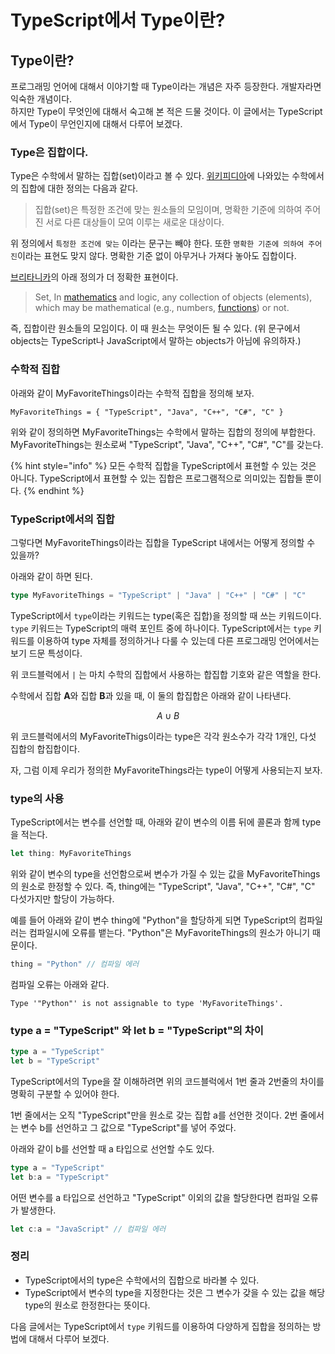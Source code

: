 # TypeScript에서 Type이란?

## Type이란?

프로그래밍 언어에 대해서 이야기할 때 Type이라는 개념은 자주 등장한다. 개발자라면 익숙한 개념이다.  
하지만 Type이 무엇인에 대해서 숙고해 본 적은 드물 것이다. 이 글에서는 TypeScript에서 Type이 무언인지에 대해서 다루어 보겠다.

### Type은 집합이다.

Type은 수학에서 말하는 집합\(set\)이라고 볼 수 있다. [위키피디아](https://ko.wikipedia.org/wiki/%EC%A7%91%ED%95%A9)에 나와있는 수학에서의 집합에 대한 정의는 다음과 같다.

> 집합\(set\)은 특정한 조건에 맞는 원소들의 모임이며, 명확한 기준에 의하여 주어진 서로 다른 대상들이 모여 이루는 새로운 대상이다.

위 정의에서 `특정한 조건에 맞는` 이라는 문구는 빼야 한다. 또한 `명확한 기준에 의하여 주어진`이라는 표현도 맞지 않다. 명확한 기준 없이 아무거나 가져다 놓아도 집합이다.

[브리타니카](https://www.britannica.com/topic/set-mathematics-and-logic)의 아래 정의가 더 정확한 표현이다.

> Set, In [mathematics](https://www.britannica.com/science/mathematics) and logic, any collection of objects \(elements\), which may be mathematical \(e.g., numbers, [functions](https://www.britannica.com/science/function-mathematics)\) or not.

즉, 집합이란 원소들의 모임이다. 이 때 원소는 무엇이든 될 수 있다. \(위 문구에서 objects는 TypeScript나 JavaScript에서 말하는 objects가 아님에 유의하자.\)

### 수학적 집합

아래와 같이 MyFavoriteThings이라는 수학적 집합을 정의해 보자.

```text
MyFavoriteThings = { "TypeScript", "Java", "C++", "C#", "C" }
```

위와 같이 정의하면 MyFavoriteThings는 수학에서 말하는 집합의 정의에 부합한다. MyFavoriteThings는 원소로써 "TypeScript", "Java", "C++", "C\#", "C"를 갖는다.

{% hint style="info" %}
모든 수학적 집합을 TypeScript에서 표현할 수 있는 것은 아니다. TypeScript에서 표현할 수 있는 집합은 프로그램적으로 의미있는 집합들 뿐이다.
{% endhint %}

### TypeScript에서의 집합

그렇다면 MyFavoriteThings이라는 집합을 TypeScript 내에서는 어떻게 정의할 수 있을까?

아래와 같이 하면 된다.

```typescript
type MyFavoriteThings = "TypeScript" | "Java" | "C++" | "C#" | "C"
```

TypeScript에서 `type`이라는 키워드는 type\(혹은 집합\)을 정의할 때 쓰는 키워드이다. `type` 키워드는 TypeScript의 매력 포인트 중에 하나이다. TypeScript에서는 `type` 키워드를 이용하여 type 자체를 정의하거나 다룰 수 있는데 다른 프로그래밍 언어에서는 보기 드문 특성이다.

위 코드블럭에서 `|` 는 마치 수학의 집합에서 사용하는 합집합 기호와 같은 역할을 한다.

수학에서 집합 **A**와 집합 **B**과 있을 때, 이 둘의 합집합은 아래와 같이 나타낸다.

$$
A \cup B
$$

위 코드블럭에서의 MyFavoriteThigs이라는 type은 각각 원소수가 각각 1개인, 다섯 집합의 합집합이다.

자, 그럼 이제 우리가 정의한 MyFavoriteThings라는 type이 어떻게 사용되는지 보자.

### type의 사용

TypeScript에서는 변수를 선언할 때, 아래와 같이 변수의 이름 뒤에 콜론과 함께 type을 적는다.

```typescript
let thing: MyFavoriteThings
```

위와 같이 변수의 type을 선언함으로써 변수가 가질 수 있는 값을 MyFavoriteThings의 원소로 한정할 수 있다. 즉, thing에는 "TypeScript", "Java", "C++", "C\#", "C" 다섯가지만 할당이 가능하다.

예를 들어 아래와 같이  변수 thing에 "Python"을 할당하게 되면 TypeScript의 컴파일러는 컴파일시에 오류를 뱉는다. "Python"은 MyFavoriteThings의 원소가 아니기 때문이다.

```typescript
thing = "Python" // 컴파일 에러
```

컴파일 오류는 아래와 같다.

```text
Type '"Python"' is not assignable to type 'MyFavoriteThings'.
```

### type a = "TypeScript" 와 let b = "TypeScript"의 차이 

```typescript
type a = "TypeScript"
let b = "TypeScript"
```

TypeScript에서의 Type을 잘 이해하려면 위의 코드블럭에서 1번 줄과 2번줄의 차이를 명확히 구분할 수 있어야 한다. 

1번 줄에서는 오직 "TypeScript"만을 원소로 갖는 집합 a를 선언한 것이다.  2번 줄에서는 변수  b를 선언하고 그 값으로 "TypeScript"를 넣어 주었다.  

아래와 같이 b를 선언할 때 a 타입으로 선언할 수도 있다.

```typescript
type a = "TypeScript"
let b:a = "TypeScript"
```

어떤 변수를 a 타입으로 선언하고 "TypeScript" 이외의 값을 할당한다면 컴파일 오류가 발생한다.

```typescript
let c:a = "JavaScript" // 컴파일 에러
```

### 정리

* TypeScript에서의 type은 수학에서의 집합으로 바라볼 수 있다.
* TypeScript에서 변수의 type을 지정한다는 것은 그 변수가 갖을 수 있는 값을 해당 type의 원소로 한정한다는 뜻이다.

다음 글에서는 TypeScript에서 `type` 키워드를 이용하여 다양하게 집합을 정의하는 방법에 대해서 다루어 보겠다.

